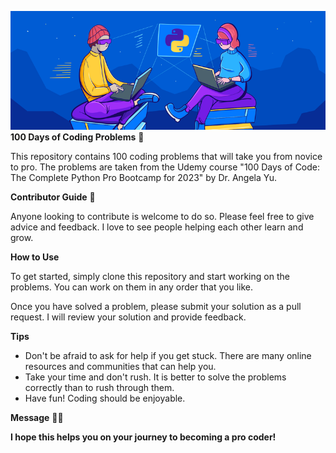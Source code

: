 <img src ="banner.png"></img>
**100 Days of Coding Problems** 🐍

This repository contains 100 coding problems that will take you from novice to pro. The problems are taken from the Udemy course "100 Days of Code: The Complete Python Pro Bootcamp for 2023" by Dr. Angela Yu.

**Contributor Guide** 🤝

Anyone looking to contribute is welcome to do so. Please feel free to give advice and feedback. I love to see people helping each other learn and grow.

**How to Use**

To get started, simply clone this repository and start working on the problems. You can work on them in any order that you like.

Once you have solved a problem, please submit your solution as a pull request. I will review your solution and provide feedback.

**Tips**

* Don't be afraid to ask for help if you get stuck. There are many online resources and communities that can help you.
* Take your time and don't rush. It is better to solve the problems correctly than to rush through them.
* Have fun! Coding should be enjoyable.

**Message** 🐍🤝

**I hope this helps you on your journey to becoming a pro coder!**
